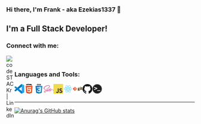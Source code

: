 ### Hi there, I'm Frank - aka Ezekias1337 👋




## I'm a Full Stack Developer!

### Connect with me:

[<img align="left" alt="codeSTACKr | LinkedIn" width="22px" src="https://cdn.jsdelivr.net/npm/simple-icons@v3/icons/linkedin.svg" />][linkedin]

<br />

### Languages and Tools:

[<img align="left" alt="Visual Studio Code" width="26px" src="https://raw.githubusercontent.com/github/explore/80688e429a7d4ef2fca1e82350fe8e3517d3494d/topics/visual-studio-code/visual-studio-code.png" />][vscode]
[<img align="left" alt="HTML5" width="26px" src="https://raw.githubusercontent.com/github/explore/80688e429a7d4ef2fca1e82350fe8e3517d3494d/topics/html/html.png" />][html5]
[<img align="left" alt="CSS3" width="26px" src="https://raw.githubusercontent.com/github/explore/80688e429a7d4ef2fca1e82350fe8e3517d3494d/topics/css/css.png" />][css3]
[<img align="left" alt="Sass" width="26px" src="https://raw.githubusercontent.com/github/explore/80688e429a7d4ef2fca1e82350fe8e3517d3494d/topics/sass/sass.png" />][sass]
[<img align="left" alt="JavaScript" width="26px" src="https://raw.githubusercontent.com/github/explore/80688e429a7d4ef2fca1e82350fe8e3517d3494d/topics/javascript/javascript.png" />][javascript]
[<img align="left" alt="React" width="26px" src="https://raw.githubusercontent.com/github/explore/80688e429a7d4ef2fca1e82350fe8e3517d3494d/topics/react/react.png" />][react]
[<img align="left" alt="Git" width="26px" src="https://raw.githubusercontent.com/github/explore/80688e429a7d4ef2fca1e82350fe8e3517d3494d/topics/git/git.png" />][git]
[<img align="left" alt="GitHub" width="26px" src="https://raw.githubusercontent.com/github/explore/78df643247d429f6cc873026c0622819ad797942/topics/github/github.png" />][github]
[<img align="left" alt="Terminal" width="26px" src="https://raw.githubusercontent.com/github/explore/80688e429a7d4ef2fca1e82350fe8e3517d3494d/topics/terminal/terminal.png" />][commandline]

<br />
<br />

---

  [![Anurag's GitHub stats](https://github-readme-stats.vercel.app/api?username=Ezekias1337&hide=prs,issues,contribs&count_private=true&theme=react)](https://github.com/anuraghazra/github-readme-stats)

[linkedin]: https://www.linkedin.com/in/frank-e-b4170392/
[vscode]: https://code.visualstudio.com/
[html5]: https://html.spec.whatwg.org/
[css3]: https://www.w3.org/Style/CSS/current-work.en.html
[sass]: https://sass-lang.com/
[javascript]: https://www.javascript.com/
[react]: https://reactjs.org/
[git]: https://git-scm.com/
[github]: https://github.com/Ezekias1337
[commandline]: https://www.microsoft.com/en-us/p/windows-terminal/9n0dx20hk701?activetab=pivot:overviewtab
